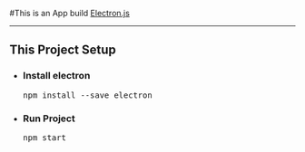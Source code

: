 #This is an App build [Electron.js](https://www.electronjs.org/)
<hr>
<h2>This Project Setup</h2>

<ul>
    <li><h3>Install electron</h3>
    <pre>npm install --save electron</pre>
    </li>
    <li><h3>Run Project</h3>
        <pre>npm start</pre>
    </li>
</ul>
